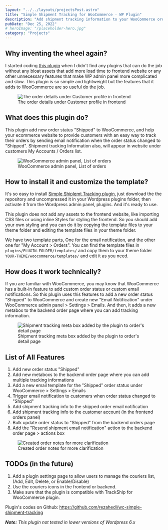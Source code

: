 ```yaml
---
layout: "../../layouts/projectsPost.astro"
title: "Simple Shipment Tracking for WooCommerce - WP Plugin"
description: "Add shipment tracking information to your WooCommerce orders and provide customers with an easy way to track their orders. Shipment tracking Info will appear in customers accounts (in the order panel) and in WooCommerce order shipped email."
pubDate: "Dec 25, 2022"
# heroImage: "/placeholder-hero.jpg"
category: "Projects"
---
```


## Why inventing the wheel again?

I started coding [this plugin](https://github.com/rezahedi/wc-simple-shipment-tracking) when I didn't find any plugins that can do the job without any bloat assets that add more load time to frontend website or any other unnecessary features that make WP admin panel more complicated and slow. This plugin is so simple and lightweight but the features that it adds to WooCommerce are so useful do the job.

<figure class="image">
  <img src="/projects/wp-woocommerce-simple-shipment-tracking-01.png" alt="The order details under Customer profile in frontend">
  <figcaption>The order details under Customer profile in frontend</figcaption>
</figure>

## What does this plugin do?

This plugin add new order status "Shipped" to WooCommerce, and help your ecommerce website to provide customers with an easy way to track their orders by sending email notification when the order status changed to "Shipped". Shipment tracking Information also, will appear in website under customers My Accounts / Orders list.

<figure class="image">
  <img src="/projects/wp-woocommerce-simple-shipment-tracking-04.png" alt="WooCommerce admin panel, List of orders">
  <figcaption>WooCommerce admin panel, List of orders</figcaption>
</figure>

## How to install it and customize the template?

It's so easy to install [Simple Shiplemt Tracking plugin](https://github.com/rezahedi/wc-simple-shipment-tracking), just download the the repository and uncompressed it in your Wordpress plugins folder, then activate it from the Wordpress admin panel, plugins. And it's ready to use.

This plugin does not add any assets to the frontend website, like importing CSS files or using inline Styles for styling the frontend. So you should add your own styling and you can do it by copying the template files to your theme folder and editing the template files in your theme folder.

We have two template parts, One for the email notification, and the other one for "My Account > Orders". You can find the template files in `plugins/PLUGIN-FOLDER/templates/` and copy them to your theme folder `YOUR-THEME/woocommerce/templates/` and edit it as you need.

## How does it work technically?

If you are familiar with WooCommerce, you may know that WooCommerce has a built-in feature to add custom order status or custom email notifications. So this plugin uses this features to add a new order status "Shipped" to WooCommerce and create new "Email Notification" under WooCommerce admin panel > Settings > Emails. And then, it adds a new metabox to the backend order page where you can add tracking information.

<figure class="image">
  <img src="/projects/wp-woocommerce-simple-shipment-tracking-02.png" alt="Shipment tracking meta box added by the plugin to order's detail page">
  <figcaption>Shipment tracking meta box added by the plugin to order's detail page</figcaption>
</figure>

## List of All Features

1. Add new order status "Shipped"
2. Add new metaboxs to the backend order page where you can add multiple tracking informations
3. Add a new email template for the "Shipped" order status under WooCommerce > Settings > Emails
4. Trigger email notification to customers when order status changed to "Shipped"
5. Add shipment tracking info to the shipped order email notification
6. Add shipment tracking info to the customer account (in the frontend orders panel)
7. Bulk update order status to "Shipped" from the backend orders page
8. Add the "Resend shipment email notification" action to the backend order page > actions box

<figure class="image">
  <img src="/projects/wp-woocommerce-simple-shipment-tracking-03.png" alt="Created order notes for more clarification">
  <figcaption>Created order notes for more clarification</figcaption>
</figure>

## TODOs (in the future)

1. Add a plugin settings page to allow users to manage the couriers list, (Add, Edit, Delete, or Enable/Disable)
2. Use the couriers icons in the frontend or backend.
3. Make sure that the plugin is compatible with TrackShip for WooCommerce plugin.

Plugin's codes on Github: https://github.com/rezahedi/wc-simple-shipment-tracking

_**Note:** This plugin not tested in lower versions of Wordpress 6.x_
